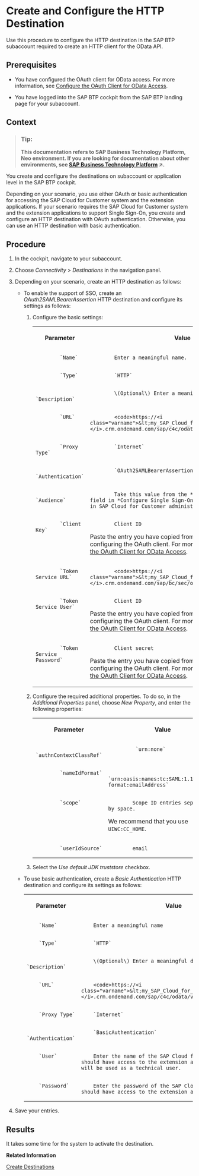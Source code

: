 <!-- loio929294823bc44614ba2034662f043793 -->

# Create and Configure the HTTP Destination

Use this procedure to configure the HTTP destination in the SAP BTP subaccount required to create an HTTP client for the OData API.



## Prerequisites

-   You have configured the OAuth client for OData access. For more information, see [Configure the OAuth Client for OData Access](configure-the-oauth-client-for-odata-access-0ac0dc9.md).

-   You have logged into the SAP BTP cockpit from the SAP BTP landing page for your subaccount.



## Context

> ### Tip:  
> **This documentation refers to SAP Business Technology Platform, Neo environment. If you are looking for documentation about other environments, see [SAP Business Technology Platform](https://help.sap.com/viewer/65de2977205c403bbc107264b8eccf4b/Cloud/en-US/6a2c1ab5a31b4ed9a2ce17a5329e1dd8.html "SAP Business Technology Platform (SAP BTP) is an integrated offering comprised of four technology portfolios: database and data management, application development and integration, analytics, and intelligent technologies. The platform offers users the ability to turn data into business value, compose end-to-end business processes, and build and extend SAP applications quickly.") :arrow_upper_right:.**

You create and configure the destinations on subaccount or application level in the SAP BTP cockpit.

Depending on your scenario, you use either OAuth or basic authentication for accessing the SAP Cloud for Customer system and the extension applications. If your scenario requires the SAP Cloud for Customer system and the extension applications to support Single Sign-On, you create and configure an HTTP destination with OAuth authentication. Otherwise, you can use an HTTP destination with basic authentication.



## Procedure

1.  In the cockpit, navigate to your subaccount.

2.  Choose *Connectivity* \> *Destinations* in the navigation panel.

3.  Depending on your scenario, create an HTTP destination as follows:

    -   To enable the support of SSO, create an *OAuth2SAMLBearerAssertion* HTTP destination and configure its settings as follows:
        1.  Configure the basic settings:


            <table>
            <tr>
            <th valign="top">

            Parameter


            
            </th>
            <th valign="top">

            Value


            
            </th>
            </tr>
            <tr>
            <td valign="top">
            
                        `Name`


            
            </td>
            <td valign="top">
            
                        Enter a meaningful name.


            
            </td>
            </tr>
            <tr>
            <td valign="top">
            
                        `Type`


            
            </td>
            <td valign="top">
            
                        `HTTP`


            
            </td>
            </tr>
            <tr>
            <td valign="top">
            
                        `Description`


            
            </td>
            <td valign="top">
            
                        \(Optional\) Enter a meaningful description.


            
            </td>
            </tr>
            <tr>
            <td valign="top">
            
                        `URL`


            
            </td>
            <td valign="top">
            
                        <code>https://<i class="varname">&lt;my_SAP_Cloud_for_Customer_system_name&gt;</i>.crm.ondemand.com/sap/c4c/odata/v1/c4codata</code>


            
            </td>
            </tr>
            <tr>
            <td valign="top">
            
                        `Proxy Type`


            
            </td>
            <td valign="top">
            
                        `Internet`


            
            </td>
            </tr>
            <tr>
            <td valign="top">
            
                        `Authentication`


            
            </td>
            <td valign="top">
            
                        `OAuth2SAMLBearerAssertion`


            
            </td>
            </tr>
            <tr>
            <td valign="top">
            
                        `Audience`


            
            </td>
            <td valign="top">
            
                        Take this value from the *Local Service Provider* field in *Configure Single Sign-On* under *General Settings* in SAP Cloud for Customer administration view.


            
            </td>
            </tr>
            <tr>
            <td valign="top">
            
                        `Client Key`


            
            </td>
            <td valign="top">
            
                        Client ID

            Paste the entry you have copied from the *Client ID* field when configuring the OAuth client. For more information, see [Configure the OAuth Client for OData Access](configure-the-oauth-client-for-odata-access-0ac0dc9.md).


            
            </td>
            </tr>
            <tr>
            <td valign="top">
            
                        `Token Service URL`


            
            </td>
            <td valign="top">
            
                        <code>https://<i class="varname">&lt;my_SAP_Cloud_for_Customer_system_name&gt;</i>.crm.ondemand.com/sap/bc/sec/oauth2/token</code>


            
            </td>
            </tr>
            <tr>
            <td valign="top">
            
                        `Token Service User`


            
            </td>
            <td valign="top">
            
                        Client ID

            Paste the entry you have copied from the *Client ID* field when configuring the OAuth client. For more information, see [Configure the OAuth Client for OData Access](configure-the-oauth-client-for-odata-access-0ac0dc9.md).


            
            </td>
            </tr>
            <tr>
            <td valign="top">
            
                        `Token Service Password`


            
            </td>
            <td valign="top">
            
                        Client secret

            Paste the entry you have copied from the *Client Secret* field when configuring the OAuth client. For more information, see [Configure the OAuth Client for OData Access](configure-the-oauth-client-for-odata-access-0ac0dc9.md).


            
            </td>
            </tr>
            </table>
            
        2.  Configure the required additional properties. To do so, in the *Additional Properties* panel, choose *New Property*, and enter the following properties:


            <table>
            <tr>
            <th valign="top">

            Parameter


            
            </th>
            <th valign="top">

            Value


            
            </th>
            </tr>
            <tr>
            <td valign="top">
            
                        `authnContextClassRef`


            
            </td>
            <td valign="top">
            
                         `urn:none` 


            
            </td>
            </tr>
            <tr>
            <td valign="top">
            
                        `nameIdFormat`


            
            </td>
            <td valign="top">
            
                         `urn:oasis:names:tc:SAML:1.1:nameid-format:emailAddress` 


            
            </td>
            </tr>
            <tr>
            <td valign="top">
            
                        `scope`


            
            </td>
            <td valign="top">
            
                        Scope ID entries separated by space.

            We recommend that you use `UIWC:CC_HOME`.


            
            </td>
            </tr>
            <tr>
            <td valign="top">
            
                        `userIdSource`


            
            </td>
            <td valign="top">
            
                        email


            
            </td>
            </tr>
            </table>
            
        3.  Select the *Use default JDK truststore* checkbox.

    -   To use basic authentication, create a *Basic Authentication* HTTP destination and configure its settings as follows:


        <table>
        <tr>
        <th valign="top">

        Parameter


        
        </th>
        <th valign="top">

        Value


        
        </th>
        </tr>
        <tr>
        <td valign="top">
        
                `Name`


        
        </td>
        <td valign="top">
        
                Enter a meaningful name


        
        </td>
        </tr>
        <tr>
        <td valign="top">
        
                `Type`


        
        </td>
        <td valign="top">
        
                `HTTP`


        
        </td>
        </tr>
        <tr>
        <td valign="top">
        
                 `Description` 


        
        </td>
        <td valign="top">
        
                \(Optional\) Enter a meaningful description


        
        </td>
        </tr>
        <tr>
        <td valign="top">
        
                `URL`


        
        </td>
        <td valign="top">
        
                <code>https://<i class="varname">&lt;my_SAP_Cloud_for_Customer_system_name&gt;</i>.crm.ondemand.com/sap/c4c/odata/v1/c4codata</code>


        
        </td>
        </tr>
        <tr>
        <td valign="top">
        
                `Proxy Type`


        
        </td>
        <td valign="top">
        
                `Internet`


        
        </td>
        </tr>
        <tr>
        <td valign="top">
        
                `Authentication`


        
        </td>
        <td valign="top">
        
                `BasicAuthentication`


        
        </td>
        </tr>
        <tr>
        <td valign="top">
        
                `User`


        
        </td>
        <td valign="top">
        
                Enter the name of the SAP Cloud for Customer user who should have access to the extension applications. This user will be used as a technical user.


        
        </td>
        </tr>
        <tr>
        <td valign="top">
        
                `Password`


        
        </td>
        <td valign="top">
        
                Enter the password of the SAP Cloud for Customer user who should have access to the extension applications.


        
        </td>
        </tr>
        </table>
        

4.  Save your entries.




## Results

It takes some time for the system to activate the destination.

**Related Information**  


[Create Destinations](https://help.sap.com/viewer/cca91383641e40ffbe03bdc78f00f681/Cloud/en-US/1e110da0ddd8453aaf5aed2485d84f25.html)

